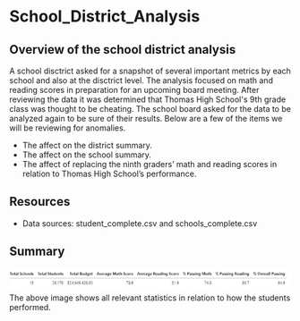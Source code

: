 # School_District_Analysis

## Overview of the school district analysis

A school disctrict asked for a snapshot of several important metrics by each school and also at the disctrict level. The analysis focused on math and reading scores in preparation for an upcoming board meeting. After reviewing the data it was determined that Thomas High School's 9th grade class was thought to be cheating. The school board asked for the data to be analyzed again to be sure of their results. Below are a few of the items we will be reviewing for anomalies.

* The affect on the district summary.
* The affect on the school summary.
* The affect of replacing the ninth graders’ math and reading scores in relation to Thomas High School’s performance.

## Resources

* Data sources: student_complete.csv and schools_complete.csv

## Summary

![Picture of results](Total_number_of_schools.png)
The above image shows all relevant statistics in relation to how the students performed.








